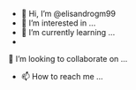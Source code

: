     
  - 👋 Hi, I’m @elisandrogm99
- 👀 I’m interested in ...
- 🌱 I’m currently learning ...
- 
💞️ I’m looking to collaborate on ...
- 📫 How to reach me ...

<!---
elisandrogm99/elisandrogm99 is a ✨ special ✨ repository because its `README.md` (this file) appears on your GitHub profile.
You can click the Preview link to take a look at your changes.
--->
